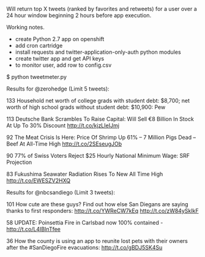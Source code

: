 Will return top X tweets (ranked by favorites and retweets) for a user over a 24 hour window beginning 2 hours before app execution.

Working notes.

- create Python 2.7 app on openshift 
- add cron cartridge
- install requests and twitter-application-only-auth python modules
- create twitter app and get API keys 
- to monitor user, add row to config.csv

$ python tweetmeter.py 

Results for @zerohedge (Limit 5 tweets):

133 Household net worth of college grads with student debt: $8,700; net worth of high school grads without student debt: $10,900: Pew

113 Deutsche Bank Scrambles To Raise Capital: Will Sell €8 Billion In Stock At Up To 30% Discount http://t.co/kjzLIeIJmj

92 The Meat Crisis Is Here: Price Of Shrimp Up 61% – 7 Million Pigs Dead – Beef At All-Time High http://t.co/2SEseugJOb

90 77% of Swiss Voters Reject $25 Hourly National Minimum Wage: SRF Projection

83 Fukushima Seawater Radiation Rises To New All Time High http://t.co/EWESZV2HXQ

Results for @nbcsandiego (Limit 3 tweets):

101 How cute are these guys? Find out how else San Diegans are saying thanks to first responders: http://t.co/YWReCW7kEq http://t.co/zW84ySkIkF

58 UPDATE: Poinsettia Fire in Carlsbad now 100% contained - http://t.co/L4IBInTfee

36 How the county is using an app to reunite lost pets with their owners after the #SanDiegoFire evacuations: http://t.co/gBDJ5SK4Su

